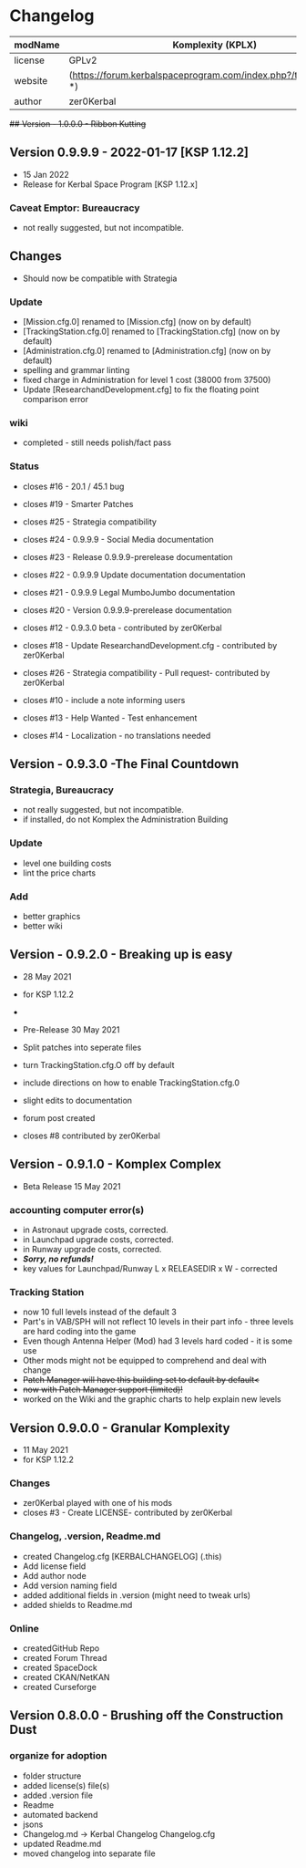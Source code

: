 ﻿<!-- Changelog.cfg v1.1.3.0
Komplexity (KPLX)
created: 19 Apr 18
updated: 217 Jan 2022
-->

# Changelog  
  
| modName | Komplexity (KPLX)                                                |
| ------- | ---------------------------------------------------------------- |
| license | GPLv2                                                            |
| website | (https://forum.kerbalspaceprogram.com/index.php?/topic/202749-*) |
| author  | zer0Kerbal                                                       |

~~## Version - 1.0.0.0 - Ribbon Kutting~~

## Version 0.9.9.9 - 2022-01-17 [KSP 1.12.2]

- 15 Jan 2022  
- Release for Kerbal Space Program [KSP 1.12.x]  

### Caveat Emptor: Bureaucracy

- not really suggested, but not incompatible.

## Changes

- Should now be compatible with Strategia

### Update  

- [Mission.cfg.0] renamed to [Mission.cfg] (now on by default)  
- [TrackingStation.cfg.0] renamed to [TrackingStation.cfg] (now on by default)  
- [Administration.cfg.0] renamed to [Administration.cfg] (now on by default)  
- spelling and grammar linting
- fixed charge in Administration for level 1 cost (38000 from 37500)
- Update [ResearchandDevelopment.cfg] to fix the floating point comparison error

### wiki  

- completed  - still needs polish/fact pass

### Status
- closes #16 - 20.1 / 45.1 bug
- closes #19 - Smarter Patches
- closes #25 - Strategia compatibility

- closes #24 - 0.9.9.9 - Social Media documentation
- closes #23 - Release 0.9.9.9-prerelease documentation
- closes #22 - 0.9.9.9 Update documentation documentation
- closes #21 - 0.9.9.9 Legal MumboJumbo documentation
- closes #20 - Version 0.9.9.9-prerelease documentation
- closes #12 - 0.9.3.0 beta - contributed by zer0Kerbal
- closes #18 - Update ResearchandDevelopment.cfg - contributed by zer0Kerbal
- closes #26 - Strategia compatibility - Pull request- contributed by zer0Kerbal
- closes #10 - include a note informing users
- closes #13 - Help Wanted - Test enhancement
- closes #14 - Localization - no translations needed

## Version - 0.9.3.0 -The Final Countdown

### Strategia, Bureaucracy

- not really suggested, but not incompatible.
- if installed, do not Komplex the Administration Building

### Update

- level one building costs
- lint the price charts

### Add

- better graphics
- better wiki

## Version - 0.9.2.0 - Breaking up is easy

- 28 May 2021
- for KSP 1.12.2

- 
- Pre-Release 30 May 2021
- Split patches into seperate files
- turn TrackingStation.cfg.O off by default
- include directions on how to enable TrackingStation.cfg.0
- slight edits to documentation
- forum post created
- closes #8 contributed by zer0Kerbal

## Version - 0.9.1.0 - Komplex Complex

- Beta Release 15 May 2021

### accounting computer error(s)

- in Astronaut upgrade costs, corrected.
- in Launchpad upgrade costs, corrected.
- in Runway upgrade costs, corrected.
- ***Sorry, no refunds!***
- key values for Launchpad/Runway L x RELEASEDIR x W - corrected

### Tracking Station

- now 10 full levels instead of the default 3
- Part's in VAB/SPH will not reflect 10 levels in their part info - three levels are hard coding into the game
- Even though Antenna Helper (Mod) had 3 levels hard coded - it is some use
- Other mods might not be equipped to comprehend and deal with change
- ~~Patch Manager will have this building set to default by default<~~
- ~~now with Patch Manager support (limited)!~~
- worked on the Wiki and the graphic charts to help explain new levels

## Version 0.9.0.0 - Granular Komplexity

- 11 May 2021
- for KSP 1.12.2

### Changes

- zer0Kerbal played with one of his mods
- closes #3 - Create LICENSE- contributed by zer0Kerbal

### Changelog, .version, Readme.md

- created Changelog.cfg [KERBALCHANGELOG] (.this)
- Add license field
- Add author node
- Add version naming field
- added additional fields in .version (might need to tweak urls)
- added shields to Readme.md

### Online

- createdGitHub Repo
- created Forum Thread
- created SpaceDock
- created CKAN/NetKAN
- created Curseforge

## Version 0.8.0.0 - Brushing off the Construction Dust

### organize for adoption

- folder structure
- added license(s) file(s)
- added .version file
- Readme
- automated backend
- jsons
- Changelog.md -> Kerbal Changelog Changelog.cfg
- updated Readme.md
- moved changelog into separate file

<!--
GPLv2 BY
zer0Kerbal -->
